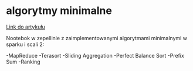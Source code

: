 # algorytmy minimalne
[Link do artykułu](https://www.researchgate.net/publication/262218295_Minimal_MapReduce_algorithms)

Nootebok w zepellinie z zaimplementowanymi algorytmami minimalnymi w sparku i scali 2:

-MapReduce
-Terasort
-Sliding Aggregation
-Perfect Balance Sort
-Prefix Sum
-Ranking


